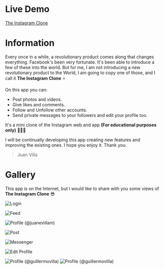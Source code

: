 # Live Demo
[The Instagram Clone](https://tic-juanevillam.web.app/)

# Information
Every once in a while, a revolutionary product comes along that changes everything. Facebook's been very fortunate. It's been able to introduce a few of these into the world. But for me, I am not introducing a new revolutionary product to the World, I am going to copy one of those, and I call it **The Instagram Clone** :star:

On this app you can:
- Post photos and videos.
- Give likes and comments.
- Follow and Unfollow other accounts.
- Send private messages to your followers and edit your profile too. 

It's a mini clone of the Instagram web and app **(For educational purposes only)** 👨🏼‍🎓 

I will be continually developing this app creating new features and improving the existing ones. I hope you enjoy it. Thank you.

>Juan Villa

# Gallery
This app is on the Internet, but I would like to share with you some views of **The Instagram Clone** 😎

![Login](https://res.cloudinary.com/juanevillam/image/upload/v1638663038/jo9l2y1bqtsyi0fjmm4m.png)

![Feed](https://res.cloudinary.com/juanevillam/image/upload/v1638663289/rsidjwg3tlloaotfl8vv.png)

![Profile (@juanevillam)](https://res.cloudinary.com/juanevillam/image/upload/v1638663112/ekrvut7rnlceo5mdpdnb.png)

![Post](https://res.cloudinary.com/juanevillam/image/upload/v1638663328/qdnzjmvztawrg4zfy3qc.png)

![Messenger](https://res.cloudinary.com/juanevillam/image/upload/v1638663213/jqqobgmfr1wl62xdyfqn.png)

![Edit Profile](https://res.cloudinary.com/juanevillam/image/upload/v1638663245/yhyir4cwod2vx5krgfdi.png)

![Profile (@guillermovilla)](https://res.cloudinary.com/juanevillam/image/upload/v1638663173/njwdo4f68qlgaplaqxw7.png)
![Profile (@guillermovilla)](https://res.cloudinary.com/juanevillam/image/upload/v1638663173/njwdo4f68qlgaplaqxw7.png)
